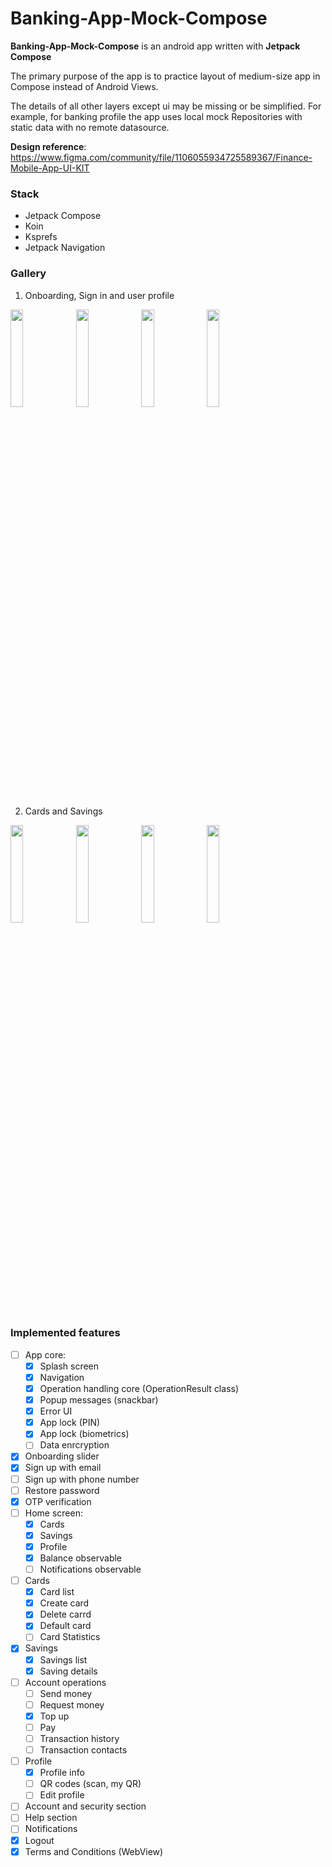 # Banking-App-Mock-Compose

**Banking-App-Mock-Compose** is an android app written with **Jetpack Compose**

The primary purpose of the app is to practice layout of medium-size app in Compose instead of Android Views. 

The details of all other layers except ui may be missing or be simplified. 
For example, for banking profile the app uses local mock Repositories with static data with no remote datasource.

**Design reference**: https://www.figma.com/community/file/1106055934725589367/Finance-Mobile-App-UI-KIT

### Stack
- Jetpack Compose
- Koin
- Ksprefs
- Jetpack Navigation

### Gallery
1. Onboarding, Sign in and user profile
<p align="left">
<img src="https://github.com/alexandr7035/Banking-App-Mock-Compose/assets/22574399/f6436798-c655-45fd-940f-909108f0cd8f" width="20%"/>
<img src="https://github.com/alexandr7035/Banking-App-Mock-Compose/assets/22574399/9af32fed-6bdd-421a-bbad-b0a6b30c9384" width="20%"/>
<img src="https://github.com/alexandr7035/Banking-App-Mock-Compose/assets/22574399/5b60ccfd-c1a5-4716-a18b-d70c434f6ea1" width="20%"/>
<img src="https://github.com/alexandr7035/Banking-App-Mock-Compose/assets/22574399/498d3dcc-a79f-4575-8bf5-bf678777683a" width="20%"/>
</p>

2. Cards and Savings
<p align="left">
<img src="https://github.com/alexandr7035/Banking-App-Mock-Compose/assets/22574399/aacaeac3-24f7-491d-a69f-604d06d8de5a" width="20%"/>
<img src="https://github.com/alexandr7035/Banking-App-Mock-Compose/assets/22574399/bbb1c8ad-e1cd-4958-9da1-b4c32c88f67a" width="20%"/>
<img src="https://github.com/alexandr7035/Banking-App-Mock-Compose/assets/22574399/edee3a09-940a-4c18-b8c6-8ceec1c017fb" width="20%"/>
<img src="https://github.com/alexandr7035/Banking-App-Mock-Compose/assets/22574399/7b25851e-68ef-416e-bbdc-d37e67156f43" width="20%"/>
</p>

### Implemented features
- [ ] App core:
    - [X] Splash screen
    - [X] Navigation
    - [X] Operation handling core (OperationResult class)
    - [X] Popup messages (snackbar)
    - [X] Error UI
    - [X] App lock (PIN)
    - [X] App lock (biometrics)
    - [ ] Data enrcryption
- [X] Onboarding slider
- [X] Sign up with email
- [ ] Sign up with phone number
- [ ] Restore password
- [X] OTP verification
- [ ] Home screen:
    - [X] Cards
    - [X] Savings
    - [X] Profile
    - [X] Balance observable
    - [ ] Notifications observable
- [ ] Cards
    - [X] Card list
    - [X] Create card
    - [X] Delete carrd
    - [X] Default card
    - [ ] Card Statistics
- [X] Savings
    - [X] Savings list
    - [X] Saving details
- [ ] Account operations
    - [ ] Send money
    - [ ] Request money
    - [X] Top up
    - [ ] Pay
    - [ ] Transaction history
    - [ ] Transaction contacts
 - [ ] Profile
    - [X] Profile info
    - [ ] QR codes (scan, my QR)
    - [ ] Edit profile
- [ ] Account and security section
- [ ] Help section
- [ ] Notifications 
- [X] Logout
- [X] Terms and Conditions (WebView)
